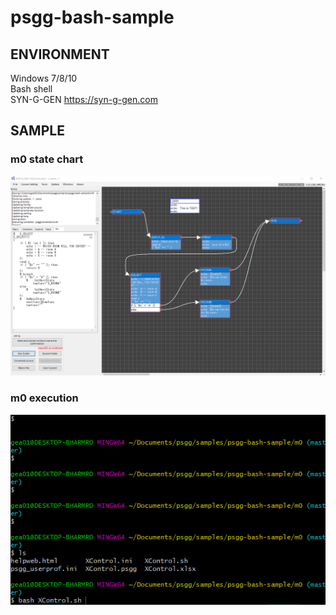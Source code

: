 # psgg-bash-sample

## ENVIRONMENT

Windows 7/8/10  
Bash shell  
SYN-G-GEN https://syn-g-gen.com  

## SAMPLE

### m0 state chart

![](https://raw.githubusercontent.com/NNNIC/psgg-bash-sample/master/wiki/state.png)

### m0 execution

![](https://raw.githubusercontent.com/NNNIC/psgg-bash-sample/master/wiki/m0.gif)
